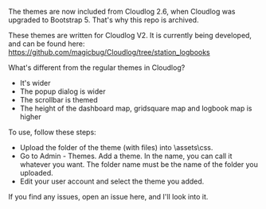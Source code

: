 The themes are now included from Cloudlog 2.6, when Cloudlog was upgraded to Bootstrap 5. That's why this repo is archived.

These themes are written for Cloudlog V2. It is currently being developed, and can be found here: https://github.com/magicbug/Cloudlog/tree/station_logbooks

What's different from the regular themes in Cloudlog?
* It's wider
* The popup dialog is wider
* The scrollbar is themed
* The height of the dashboard map, gridsquare map and logbook map is higher

To use, follow these steps:
* Upload the folder of the theme (with files) into <Cloudlog-directory>\assets\css.
* Go to Admin - Themes. Add a theme. In the name, you can call it whatever you want. The folder name must be the name of the folder you uploaded.
* Edit your user account and select the theme you added.

If you find any issues, open an issue here, and I'll look into it.